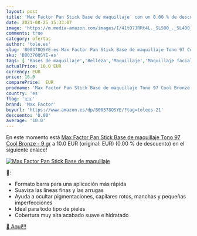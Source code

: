 ```yaml
---
layout: post
title: 'Max Factor Pan Stick Base de maquillaje  con un 0.00 % de descuento'
date: 2021-08-25 15:33:07
image: 'https://m.media-amazon.com/images/I/41tO7JRRt4L._SL500_._SL400_.jpg'
comments: true
category: ofertas
author: 'tole.es'
slug: 'B00378QSYE-es Max Factor Pan Stick Base de maquillaje Tono 97 Cool...'
sku: 'B00378QSYE-es'
tags: [ 'Bases de maquillaje','Belleza','Maquillaje','Maquillaje facial','factor','maquillaje','max','max factor', ]
actualPrice: 10.0 EUR
currency: EUR
price: 10.0
comparePrice:  EUR
prodname: 'Max Factor Pan Stick Base de maquillaje Tono 97 Cool Bronze - 9 gr'
country: 'es'
flag: '🇪🇸'
brand: 'Max Factor'
buyurl: 'https://www.amazon.es/dp/B00378QSYE/?tag=tolees-21'
descuento: '0.00'
average: '10.0'
---
```


En este momento está [Max Factor Pan Stick Base de maquillaje Tono 97 Cool Bronze - 9 gr](https://www.amazon.es/dp/B00378QSYE/?tag=tolees-21) a 10.0 EUR (original:  EUR) (0.00 %  de descuento) en el siguiente enlace!

[![Max Factor Pan Stick Base de maquillaje ](https://m.media-amazon.com/images/I/41tO7JRRt4L._SL500_._SL400_.jpg)](https://www.amazon.es/dp/B00378QSYE/?tag=tolees-21)

🔎:

- Formato barra para una aplicación más rápida
- Suaviza las líneas finas y las arrugas
- Ayuda a ocultar pigmentaciones, capilares rotos, manchas y pequeñas imperfecciones
- Ideal para todo tipo de pieles
- Cobertura muy alta acabado suave e hidratado

[🛒 Aquí!!!](https://www.amazon.es/dp/B00378QSYE/?tag=tolees-21)

